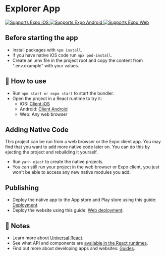 # Explorer App

<p>
  <!-- iOS -->
  <a href="https://itunes.apple.com/app/apple-store/id982107779">
    <img alt="Supports Expo iOS" longdesc="Supports Expo iOS" src="https://img.shields.io/badge/iOS-4630EB.svg?style=flat-square&logo=APPLE&labelColor=999999&logoColor=fff" />
  </a>
  <!-- Android -->
  <a href="https://play.google.com/store/apps/details?id=host.exp.exponent&referrer=blankexample">
    <img alt="Supports Expo Android" longdesc="Supports Expo Android" src="https://img.shields.io/badge/Android-4630EB.svg?style=flat-square&logo=ANDROID&labelColor=A4C639&logoColor=fff" />
  </a>
  <!-- Web -->
  <a href="https://docs.expo.dev/workflow/web/">
    <img alt="Supports Expo Web" longdesc="Supports Expo Web" src="https://img.shields.io/badge/web-4630EB.svg?style=flat-square&logo=GOOGLE-CHROME&labelColor=4285F4&logoColor=fff" />
  </a>
</p>

## Before starting the app

-   Install packages with `npm install`.
-   If you have native iOS code run `npx pod-install`.
-   Create an .env file in the project root and copy the content from ".env.example" with your values.

## 🚀 How to use

-   Run `npm start or expo start` to start the bundler.
-   Open the project in a React runtime to try it:
    -   iOS: [Client iOS](https://itunes.apple.com/app/apple-store/id982107779)
    -   Android: [Client Android](https://play.google.com/store/apps/details?id=host.exp.exponent&referrer=blankexample)
    -   Web: Any web browser

## Adding Native Code

This project can be run from a web browser or the Expo client app. You may find that you want to add more native code later on. You can do this by ejecting the project and rebuilding it yourself.

-   Run `yarn eject` to create the native projects.
-   You can still run your project in the web browser or Expo client, you just won't be able to access any new native modules you add.

## Publishing

-   Deploy the native app to the App store and Play store using this guide: [Deployment](https://docs.expo.dev/distribution/app-stores/).
-   Deploy the website using this guide: [Web deployment](https://docs.expo.dev/distribution/publishing-websites/).

## 📝 Notes

-   Learn more about [Universal React](https://docs.expo.dev/).
-   See what API and components are [available in the React runtimes](https://docs.expo.dev/versions/latest/).
-   Find out more about developing apps and websites: [Guides](https://docs.expo.dev/guides/).
